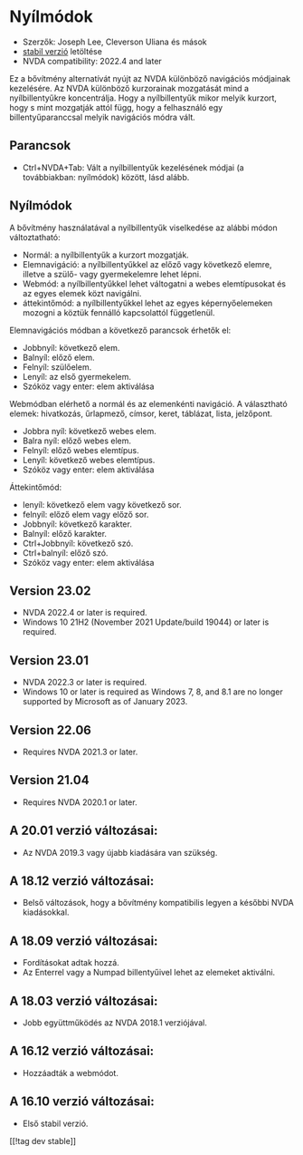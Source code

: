 # Nyílmódok #

* Szerzők: Joseph Lee, Cleverson Uliana és mások 
* [stabil verzió][1] letöltése
* NVDA compatibility: 2022.4 and later

Ez a bővítmény alternatívát nyújt az NVDA különböző navigációs módjainak
kezelésére. Az NVDA különböző kurzorainak mozgatását mind a nyílbillentyűkre
koncentrálja. Hogy a nyílbillentyűk mikor melyik kurzort, hogy s mint
mozgatják attól függ, hogy a felhasználó egy billentyűparanccsal melyik
navigációs módra vált.

## Parancsok

* Ctrl+NVDA+Tab: Vált a nyílbillentyűk kezelésének módjai (a továbbiakban:
  nyílmódok) között, lásd alább.

## Nyílmódok

A bővítmény használatával a nyílbillentyűk viselkedése az alábbi módon
változtatható:

* Normál: a nyílbillentyűk a kurzort mozgatják.
* Elemnavigáció: a nyílbillentyűkkel az előző vagy következő elemre, illetve
  a szülő- vagy gyermekelemre lehet lépni.
* Webmód: a nyílbillentyűkkel lehet váltogatni a webes elemtípusokat és az
  egyes elemek közt navigálni.
* áttekintőmód: a nyílbillentyűkkel lehet az egyes képernyőelemeken mozogni
  a köztük fennálló kapcsolattól függetlenül.

Elemnavigációs módban a következő parancsok érhetők el:

* Jobbnyíl: következő elem.
* Balnyíl: előző elem.
* Felnyíl: szülőelem.
* Lenyíl: az első gyermekelem.
* Szóköz vagy enter: elem aktiválása

Webmódban elérhető a normál és az elemenkénti navigáció. A választható
elemek: hivatkozás, űrlapmező, címsor, keret, táblázat, lista, jelzőpont.

* Jobbra nyíl: következő webes elem.
* Balra nyíl: előző webes elem.
* Felnyíl: előző webes elemtípus.
* Lenyíl: következő webes elemtípus.
* Szóköz vagy enter: elem aktiválása

Áttekintőmód:

* lenyíl: következő elem vagy következő sor.
* felnyíl: előző elem vagy előző sor.
* Jobbnyíl: következő karakter.
* Balnyíl: előző karakter.
* Ctrl+Jobbnyíl: következő szó.
* Ctrl+balnyíl: előző szó.
* Szóköz vagy enter: elem aktiválása

## Version 23.02

* NVDA 2022.4 or later is required.
* Windows 10 21H2 (November 2021 Update/build 19044) or later is required.

## Version 23.01

* NVDA 2022.3 or later is required.
* Windows 10 or later is required as Windows 7, 8, and 8.1 are no longer
  supported by Microsoft as of January 2023.

## Version 22.06

* Requires NVDA 2021.3 or later.

## Version 21.04

* Requires NVDA 2020.1 or later.

## A 20.01 verzió változásai:

* Az NVDA 2019.3 vagy újabb kiadására van szükség.

## A 18.12 verzió változásai:

* Belső változások, hogy a bővítmény kompatibilis legyen a későbbi NVDA
  kiadásokkal.

## A 18.09 verzió változásai:

* Fordításokat adtak hozzá.
* Az Enterrel vagy a Numpad billentyűivel lehet az elemeket aktiválni.

## A 18.03 verzió változásai:

* Jobb együttműködés az NVDA 2018.1 verziójával.

## A 16.12 verzió változásai:

* Hozzáadták a webmódot.

## A 16.10 verzió változásai:

* Első stabil verzió.

[[!tag dev stable]]

[1]: https://www.nvaccess.org/addonStore/legacy?file=objPad
